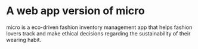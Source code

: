 # A web app version of micro

micro is a eco-driven fashion inventory management app that helps fashion lovers track and make ethical decisions regarding the sustainability of their wearing habit.